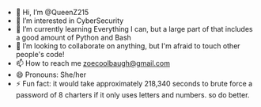 - 👋 Hi, I’m @QueenZ215
- 👀 I’m interested in CyberSecurity 
- 🌱 I’m currently learning Everything I can, but a large part of that includes a good amount of Python and Bash 
- 💞️ I’m looking to collaborate on anything, but I'm afraid to touch other people's code!
- 📫 How to reach me zoecoolbaugh@gmail.com
- 😄 Pronouns: She/her 
- ⚡ Fun fact: it would take approximately 218,340 seconds to brute force a password of 8 charters if it only uses letters and numbers. so do better.

<!---
QueenZ215/QueenZ215 is a ✨ special ✨ repository because its `README.md` (this file) appears on your GitHub profile.
You can click the Preview link to take a look at your changes.
--->
